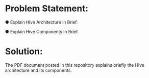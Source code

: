 # Problem Statement:

● Explain Hive Architecture in Brief.

● Explain Hive Components in Brief.

# Solution:

The PDF document posted in this repository explains briefly the Hive architecture and its components.

